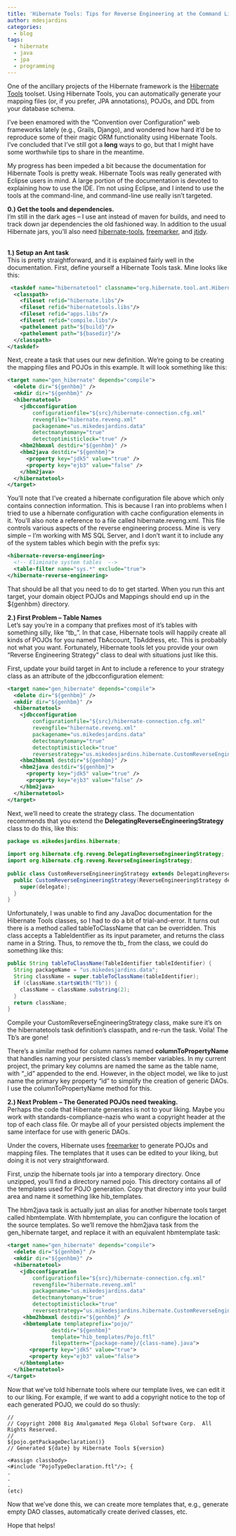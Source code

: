 ```yaml
---
title: 'Hibernate Tools: Tips for Reverse Engineering at the Command Line'
author: mdesjardins
categories:
  - blog
tags:
  - hibernate
  - java
  - jpa
  - programming
---
```


One of the ancillary projects of the Hibernate framework is the [Hibernate Tools][1] toolset. Using Hibernate Tools, you can automatically generate your mapping files (or, if you prefer, JPA annotations), POJOs, and DDL from your database schema.

I&#8217;ve been enamored with the &#8220;Convention over Configuration&#8221; web frameworks lately (e.g., Grails, Django), and wondered how hard it&#8217;d be to reproduce some of their magic ORM functionality using Hibernate Tools. I&#8217;ve concluded that I&#8217;ve still got a <font style="font-weight: bold;">long</font> ways to go, but that I might have some worthwhile tips to share in the meantime.

My progress has been impeded a bit because the documentation for Hibernate Tools is pretty weak. Hibernate Tools was really generated with Eclipse users in mind. A large portion of the documentation is devoted to explaining how to use the IDE. I&#8217;m not using Eclipse, and I intend to use the tools at the command-line, and command-line use really isn&#8217;t targeted.

<font style="font-weight: bold;">0.) Get the tools and dependencies.</font>  
I&#8217;m still in the dark ages &#8211; I use ant instead of maven for builds, and need to track down jar dependencies the old fashioned way. In addition to the usual Hibernate jars, you&#8217;ll also need [hibernate-tools][2], [freemarker][3], and [jtidy][4].

<font style="font-weight: bold;"><br /> 1.) Setup an Ant task</font>  
This is pretty straightforward, and it is explained fairly well in the documentation. First, define yourself a Hibernate Tools task. Mine looks like this:

```xml
 <taskdef name="hibernatetool" classname="org.hibernate.tool.ant.HibernateToolTask">
  <classpath>
    <fileset refid="hibernate.libs"/>
    <fileset refid="hibernatetools.libs"/>
    <fileset refid="apps.libs"/>
    <fileset refid="compile.libs"/>
    <pathelement path="${build}"/>
    <pathelement path="${basedir}"/>
  </classpath>
</taskdef>
```

Next, create a task that uses our new definition. We&#8217;re going to be creating the mapping files and POJOs in this example. It will look something like this:

```xml
<target name="gen_hibernate" depends="compile">
  <delete dir="${genhbm}" />
  <mkdir dir="${genhbm}" />
  <hibernatetool>
    <jdbcconfiguration
        configurationfile="${src}/hibernate-connection.cfg.xml"
        revengfile="hibernate.reveng.xml"
        packagename="us.mikedesjardins.data"
        detectmanytomany="true"
        detectoptimisticlock="true" />
    <hbm2hbmxml destdir="${genhbm}" />
    <hbm2java destdir="${genhbm}">
      <property key="jdk5" value="true" />
      <property key="ejb3" value="false" />
    </hbm2java>
  </hibernatetool>
</target>
```

You&#8217;ll note that I&#8217;ve created a hibernate configuration file above which only contains connection information. This is because I ran into problems when I tried to use a hibernate configuration with cache configuration elements in it. You&#8217;ll also note a reference to a file called hibernate.reveng.xml. This file controls various aspects of the reverse engineering process. Mine is very simple &#8211; I&#8217;m working with MS SQL Server, and I don&#8217;t want it to include any of the system tables which begin with the prefix sys:

```xml
<hibernate-reverse-engineering>
  <!-- Eliminate system tables  -->
  <table-filter name="sys.*" exclude="true">
</hibernate-reverse-engineering>
```

That should be all that you need to do to get started. When you run this ant target, your domain object POJOs and Mappings should end up in the ${genhbm} directory.

<font style="font-weight: bold;">2.) First Problem &#8211; Table Names</font>  
Let&#8217;s say you&#8217;re in a company that prefixes most of it&#8217;s tables with something silly, like &#8220;tb_&#8221;. In that case, Hibernate tools will happily create all kinds of POJOs for you named TbAccount, TbAddress, etc. This is probably not what you want. Fortunately, Hibernate tools let you provide your own &#8220;Reverse Engineering Strategy&#8221; class to deal with situations just like this.

First, update your build target in Ant to include a reference to your strategy class as an attribute of the jdbcconfiguration element:

```xml
<target name="gen_hibernate" depends="compile">
  <delete dir="${genhbm}" />
  <mkdir dir="${genhbm}" />
  <hibernatetool>
    <jdbcconfiguration
        configurationfile="${src}/hibernate-connection.cfg.xml"
        revengfile="hibernate.reveng.xml"
        packagename="us.mikedesjardins.data"
        detectmanytomany="true"
        detectoptimisticlock="true"
        reversestrategy="us.mikedesjardins.hibernate.CustomReverseEngineeringStrategy"/>
    <hbm2hbmxml destdir="${genhbm}" />
    <hbm2java destdir="${genhbm}">
      <property key="jdk5" value="true" />
      <property key="ejb3" value="false" />
    </hbm2java>
  </hibernatetool>
</target>
```

Next, we&#8217;ll need to create the strategy class. The documentation recommends that you extend the <font style="font-weight: bold;">DelegatingReverseEngineeringStrategy</font> class to do this, like this:

```java
package us.mikedesjardins.hibernate;
 
import org.hibernate.cfg.reveng.DelegatingReverseEngineeringStrategy;
import org.hibernate.cfg.reveng.ReverseEngineeringStrategy;
 
public class CustomReverseEngineeringStrategy extends DelegatingReverseEngineeringStrategy {
  public CustomReverseEngineeringStrategy(ReverseEngineeringStrategy delegate {
    super(delegate);
  }
}
```

Unfortunately, I was unable to find any JavaDoc documentation for the Hibernate Tools classes, so I had to do a bit of trial-and-error. It turns out there is a method called tableToClassName that can be overridden. This class accepts a TableIdentifier as its input parameter, and returns the class name in a String. Thus, to remove the tb_ from the class, we could do something like this:

```java
public String tableToClassName(TableIdentifier tableIdentifier) {
  String packageName = "us.mikedesjardins.data";
  String className = super.tableToClassName(tableIdentifier);
  if (className.startsWith("Tb")) {
    className = className.substring(2);
  }
  return className;
}
```

Compile your CustomReverseEngineeringStrategy class, make sure it&#8217;s on the hibernatetools task definition&#8217;s classpath, and re-run the task. Voila! The Tb&#8217;s are gone!

There&#8217;s a similar method for column names named <font style="font-weight: bold;">columnToPropertyName</font> that handles naming your persisted class&#8217;s member variables. In my current project, the primary key columns are named the same as the table name, with &#8220;_id&#8221; appended to the end. However, in the object model, we like to just name the primary key property &#8220;id&#8221; to simplify the creation of generic DAOs. I use the columnToPropertyName method for this.

<font style="font-weight: bold;">2.) Next Problem &#8211; The Generated POJOs need tweaking.</font>  
Perhaps the code that Hibernate generates is not to your liking. Maybe you work with standards-compliance-nazis who want a copyright header at the top of each class file. Or maybe all of your persisted objects implement the same interface for use with generic DAOs.

Under the covers, Hibernate uses [freemarker][3] to generate POJOs and mapping files. The templates that it uses can be edited to your liking, but doing it is not very straightforward.

First, unzip the hibernate tools jar into a temporary directory. Once unzipped, you&#8217;ll find a directory named pojo. This directory contains all of the templates used for POJO generation. Copy that directory into your build area and name it something like hib_templates.

The hbm2java task is actually just an alias for another hibernate tools target called hbmtemplate. With hbmtemplate, you can configure the location of the source templates. So we&#8217;ll remove the hbm2java task from the gen_hibernate target, and replace it with an equivalent hbmtemplate task:


```xml
<target name="gen_hibernate" depends="compile">
  <delete dir="${genhbm}" />
  <mkdir dir="${genhbm}" />
  <hibernatetool>
    <jdbcconfiguration
        configurationfile="${src}/hibernate-connection.cfg.xml"
        revengfile="hibernate.reveng.xml"
        packagename="us.mikedesjardins.data"
        detectmanytomany="true"
        detectoptimisticlock="true"
        reversestrategy="us.mikedesjardins.hibernate.CustomReverseEngineeringStrategy"/>
     <hbm2hbmxml destdir="${genhbm}" />
     <hbmtemplate templateprefix="pojo/"
              destdir="${genhbm}"
              template="hib_templates/Pojo.ftl"
              filepattern="{package-name}/{class-name}.java">
       <property key="jdk5" value="true">
       <property key="ejb3" value="false">
    </hbmtemplate>
  </hibernatetool>
</target>
```

Now that we&#8217;ve told hibernate tools where our template lives, we can edit it to our liking. For example, if we want to add a copyright notice to the top of each generated POJO, we could do so thusly:

```
//
// Copyright 2008 Big Amalgamated Mega Global Software Corp.  All Rights Reserved.
//
${pojo.getPackageDeclaration()}
// Generated ${date} by Hibernate Tools ${version}
 
<#assign classbody>
<#include "PojoTypeDeclaration.ftl"/>; {
.
.
.
(etc)
```

Now that we&#8217;ve done this, we can create more templates that, e.g., generate empty DAO classes, automatically create derived classes, etc.

Hope that helps!


 [1]: http://www.hibernate.org/255.html
 [2]: http://www.hibernate.org/30.html
 [3]: http://freemarker.sourceforge.net/
 [4]: http://jtidy.sourceforge.net/download.html
